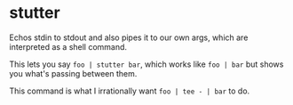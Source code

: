 stutter
=======

Echos stdin to stdout and also pipes it to our own args, which are interpreted as a shell command.

This lets you say `foo | stutter bar`, which works like `foo | bar` but shows you what's passing between them.

This command is what I irrationally want `foo | tee - | bar` to do.

